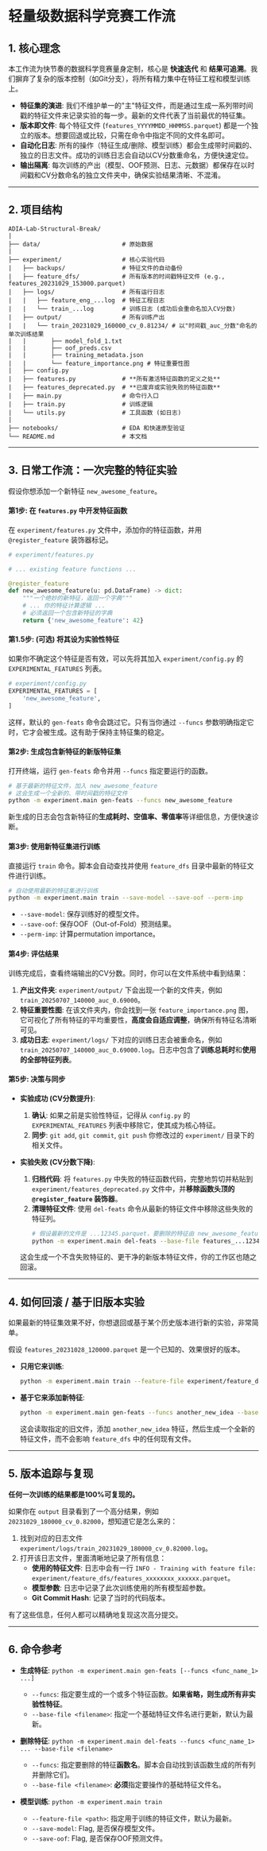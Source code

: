 # 轻量级数据科学竞赛工作流

## 1. 核心理念

本工作流为快节奏的数据科学竞赛量身定制，核心是 **快速迭代** 和 **结果可追溯**。我们摒弃了复杂的版本控制（如Git分支），将所有精力集中在特征工程和模型训练上。

*   **特征集的演进**: 我们不维护单一的"主"特征文件，而是通过生成一系列带时间戳的特征文件来记录实验的每一步。最新的文件代表了当前最优的特征集。
*   **版本即文件**: 每个特征文件 (`features_YYYYMMDD_HHMMSS.parquet`) 都是一个独立的版本。想要回退或比较，只需在命令中指定不同的文件名即可。
*   **自动化日志**: 所有的操作（特征生成/删除、模型训练）都会生成带时间戳的、独立的日志文件。成功的训练日志会自动以CV分数重命名，方便快速定位。
*   **输出隔离**: 每次训练的产出（模型、OOF预测、日志、元数据）都保存在以时间戳和CV分数命名的独立文件夹中，确保实验结果清晰、不混淆。

---

## 2. 项目结构

```
ADIA-Lab-Structural-Break/
|
├── data/                       # 原始数据
|
├── experiment/                 # 核心实验代码
|   ├── backups/                # 特征文件的自动备份
|   ├── feature_dfs/            # 所有版本的时间戳特征文件 (e.g., features_20231029_153000.parquet)
|   ├── logs/                   # 所有运行日志
|   |   ├── feature_eng_...log  # 特征工程日志
|   |   └── train_...log        # 训练日志 (成功后会重命名加入CV分数)
|   ├── output/                 # 所有训练产出
|   |   └── train_20231029_160000_cv_0.81234/ # 以"时间戳_auc_分数"命名的单次训练结果
|   |       ├── model_fold_1.txt
|   |       ├── oof_preds.csv
|   |       ├── training_metadata.json
|   |       └── feature_importance.png # 特征重要性图
|   ├── config.py
|   ├── features.py             # **所有激活特征函数的定义之处**
|   ├── features_deprecated.py  # **已废弃或实验失败的特征函数**
|   ├── main.py                 # 命令行入口
|   ├── train.py                # 训练逻辑
|   └── utils.py                # 工具函数 (如日志)
|
├── notebooks/                  # EDA 和快速原型验证
└── README.md                   # 本文档
```

---

## 3. 日常工作流：一次完整的特征实验

假设你想添加一个新特征 `new_awesome_feature`。

#### 第1步: 在 `features.py` 中开发特征函数

在 `experiment/features.py` 文件中，添加你的特征函数，并用 `@register_feature` 装饰器标记。

```python
# experiment/features.py

# ... existing feature functions ...

@register_feature
def new_awesome_feature(u: pd.DataFrame) -> dict:
    """一个绝妙的新特征，返回一个字典"""
    # ... 你的特征计算逻辑 ...
    # 必须返回一个包含新特征的字典
    return {'new_awesome_feature': 42}
```

#### 第1.5步: (可选) 将其设为实验性特征
如果你不确定这个特征是否有效，可以先将其加入 `experiment/config.py` 的 `EXPERIMENTAL_FEATURES` 列表。

```python
# experiment/config.py
EXPERIMENTAL_FEATURES = [
    'new_awesome_feature',
]
```
这样，默认的 `gen-feats` 命令会跳过它。只有当你通过 `--funcs` 参数明确指定它时，它才会被生成。这有助于保持主特征集的稳定。

#### 第2步: 生成包含新特征的新版特征集
打开终端，运行 `gen-feats` 命令并用 `--funcs` 指定要运行的函数。

```bash
# 基于最新的特征文件，加入 new_awesome_feature
# 这会生成一个全新的、带时间戳的特征文件
python -m experiment.main gen-feats --funcs new_awesome_feature
```
新生成的日志会包含新特征的**生成耗时、空值率、零值率**等详细信息，方便快速诊断。

#### 第3步: 使用新特征集进行训练

直接运行 `train` 命令。脚本会自动查找并使用 `feature_dfs` 目录中最新的特征文件进行训练。

```bash
# 自动使用最新的特征集进行训练
python -m experiment.main train --save-model --save-oof --perm-imp
```
*   `--save-model`: 保存训练好的模型文件。
*   `--save-oof`: 保存OOF（Out-of-Fold）预测结果。
*   `--perm-imp`: 计算permutation importance。

#### 第4步: 评估结果

训练完成后，查看终端输出的CV分数。同时，你可以在文件系统中看到结果：

1.  **产出文件夹**: `experiment/output/` 下会出现一个新的文件夹，例如 `train_20250707_140000_auc_0.69000`。
2.  **特征重要性图**: 在该文件夹内，你会找到一张 `feature_importance.png` 图，它可视化了所有特征的平均重要性，**高度会自适应调整**，确保所有特征名清晰可见。
3.  **成功日志**: `experiment/logs/` 下对应的训练日志会被重命名，例如 `train_20250707_140000_auc_0.69000.log`。日志中包含了**训练总耗时**和**使用的全部特征列表**。

#### 第5步: 决策与同步

*   **实验成功 (CV分数提升)**:
    1.  **确认**: 如果之前是实验性特征，记得从 `config.py` 的 `EXPERIMENTAL_FEATURES` 列表中移除它，使其成为核心特征。
    2.  **同步**: `git add`, `git commit`, `git push` 你修改过的 `experiment/` 目录下的相关文件。

*   **实验失败 (CV分数下降)**:
    1.  **归档代码**: 将 `features.py` 中失败的特征函数代码，完整地剪切并粘贴到 `experiment/features_deprecated.py` 文件中，并**移除函数头顶的 `@register_feature` 装饰器**。
    2.  **清理特征文件**: 使用 `del-feats` 命令从最新的特征文件中移除这些失败的特征列。
        ```bash
        # 假设最新的文件是 ...12345.parquet，要删除的特征由 new_awesome_feature 函数生成
        python -m experiment.main del-feats --base-file features_...12345.parquet --funcs new_awesome_feature
        ```
    这会生成一个不含失败特征的、更干净的新版本特征文件，你的工作区也随之回滚。

---

## 4. 如何回滚 / 基于旧版本实验

如果最新的特征集效果不好，你想退回或基于某个历史版本进行新的实验，非常简单。

假设 `features_20231028_120000.parquet` 是一个已知的、效果很好的版本。

*   **只用它来训练**:
    ```bash
    python -m experiment.main train --feature-file experiment/feature_dfs/features_20231028_120000.parquet
    ```

*   **基于它来添加新特征**:
    ```bash
    python -m experiment.main gen-feats --funcs another_new_idea --base-feature-file experiment/feature_dfs/features_20231028_120000.parquet
    ```
    这会读取指定的旧文件，添加 `another_new_idea` 特征，然后生成一个全新的特征文件，而不会影响 `feature_dfs` 中的任何现有文件。

---

## 5. 版本追踪与复现

**任何一次训练的结果都是100%可复现的。**

如果你在 `output` 目录看到了一个高分结果，例如 `20231029_180000_cv_0.82000`，想知道它是怎么来的：

1.  找到对应的日志文件 `experiment/logs/train_20231029_180000_cv_0.82000.log`。
2.  打开该日志文件，里面清晰地记录了所有信息：
    *   **使用的特征文件**: 日志中会有一行 `INFO - Training with feature file: experiment/feature_dfs/features_xxxxxxxx_xxxxxx.parquet`。
    *   **模型参数**: 日志中记录了此次训练使用的所有模型超参数。
    *   **Git Commit Hash**: 记录了当时的代码版本。

有了这些信息，任何人都可以精确地复现这次高分提交。

---
## 6. 命令参考

*   **生成特征**: `python -m experiment.main gen-feats [--funcs <func_name_1> ...]`
    *   `--funcs`: 指定要生成的一个或多个特征函数。**如果省略，则生成所有非实验性特征**。
    *   `--base-file <filename>`: 指定一个基础特征文件名进行更新，默认为最新。

*   **删除特征**: `python -m experiment.main del-feats --funcs <func_name_1> ... --base-file <filename>`
    *   `--funcs`: 指定要删除的特征**函数名**。脚本会自动找到该函数生成的所有列并删除它们。
    *   `--base-file <filename>`: **必须**指定要操作的基础特征文件名。

*   **模型训练**: `python -m experiment.main train`
    *   `--feature-file <path>`: 指定用于训练的特征文件，默认为最新。
    *   `--save-model`: Flag, 是否保存模型文件。
    *   `--save-oof`: Flag, 是否保存OOF预测文件。 